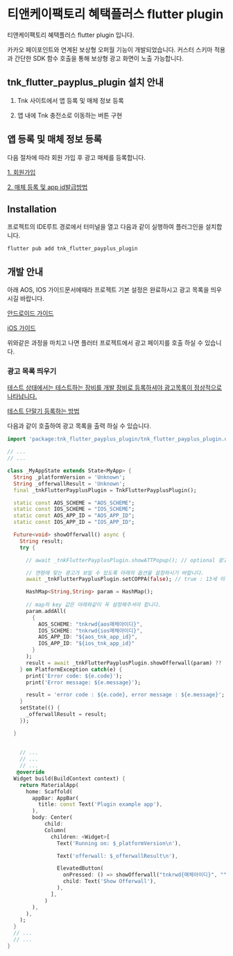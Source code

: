 # 티앤케이팩토리 혜택플러스 flutter plugin

티앤케이팩토리 혜택플러스 flutter plugin 입니다.

카카오 페이포인트와 연계된 보상형 오퍼월 기능이 개발되었습니다. 커스터 스키마 적용과 간단한 SDK 함수 호출을 통해 보상형 광고 화면이 노출 가능합니다.

## tnk_flutter_payplus_plugin 설치 안내

1) Tnk 사이트에서 앱 등록 및 매체 정보 등록

2) 앱 내에 Tnk 충전소로 이동하는 버튼 구현

## 앱 등록 및 매체 정보 등록

다음 절차에 따라 회원 가입 후 광고 매체를 등록합니다.

[1. 회원가입](https://tnkfactory.github.io/docs/join)

[2. 매체 등록 및 app id발급방법](https://tnkfactory.github.io/incentive/APP%20ID)

## Installation

프로젝트의 IDE루트 경로에서 터미널을 열고 다음과 같이 실행하여 플러그인을 설치합니다.

```
flutter pub add tnk_flutter_payplus_plugin
```

## 개발 안내

아래 AOS, IOS 가이드문서에때라  프로젝트 기본 설정은 완료하시고 광고 목록을 띄우시길 바랍니다.

[안드로이드 가이드](https://github.com/tnkfactory/tnk_flutter_payplus_plugin/blob/main/AOS_GUIDE.md)

[iOS 가이드](https://github.com/tnkfactory/tnk_flutter_payplus_plugin/blob/main/IOS_GUIDE.md)

위와같은 과정을 마치고 나면 플러터 프로젝트에서 광고 페이지를 호출 하실 수 있습니다.

### 광고 목록 띄우기

<u>테스트 상태에서는 테스트하는 장비를 개발 장비로 등록하셔야 광고목록이 정상적으로 나타납니다.</u>

[테스트 단말기 등록하는 방법](https://tnkfactory.github.io/incentive/reg_test_device)

다음과 같이 호출하여 광고 목록을 출력 하실 수 있습니다.

```dart
import 'package:tnk_flutter_payplus_plugin/tnk_flutter_payplus_plugin.dart';

// ...
// ...

class _MyAppState extends State<MyApp> {
  String _platformVersion = 'Unknown';
  String _offerwallResult = 'Unknown';
  final _tnkFlutterPayplusPlugin = TnkFlutterPayplusPlugin();

  static const AOS_SCHEME = "AOS_SCHEME";
  static const IOS_SCHEME = "IOS_SCHEME";
  static const AOS_APP_ID = "AOS_APP_ID";
  static const IOS_APP_ID = "IOS_APP_ID";

  Future<void> showOfferwall() async {
    String result;
    try {

      // await _tnkFlutterPayplusPlugin.showATTPopup(); // optional 광고추적허용

      // 연령에 맞는 광고가 보일 수 있도록 아래의 옵션을 설정하시기 바랍니다.
      await _tnkFlutterPayplusPlugin.setCOPPA(false); // true : 13세 미만, false : 13세 이상

      HashMap<String,String> param = HashMap();
      
      // map의 key 값은 아래와같이 꼭 설정해주셔야 합니다.
      param.addAll(
        {
          AOS_SCHEME: "tnkrwd{aos매체아이디}",
          IOS_SCHEME: "tnkrwd{ios매체아이디}",
          AOS_APP_ID: "${aos_tnk_app_id}",
          IOS_APP_ID: "${ios_tnk_app_id}"
        }
      );
      result = await _tnkFlutterPayplusPlugin.showOfferwall(param) ?? 'Unknown result';
    } on PlatformException catch(e) {
      print('Error code: ${e.code}');
      print('Error message: ${e.message}');

      result = 'error code : ${e.code}, error message : ${e.message}';
    }
    setState(() {
      _offerwallResult = result;
    });

  }
    
    
    // ...
    // ...
    // ...
   @override
  Widget build(BuildContext context) {
    return MaterialApp(
      home: Scaffold(
        appBar: AppBar(
          title: const Text('Plugin example app'),
        ),
        body: Center(
            child:
            Column(
              children: <Widget>[
                Text('Running on: $_platformVersion\n'),

                Text('offerwall: $_offerwallResult\n'),

                ElevatedButton(
                  onPressed: () => showOfferwall("tnkrwd{매체아이디}", "", "${tnk_app_id}"),
                  child: Text('Show Offerwall'),
                ),
              ],
            )
        ),
      ),
    );
  }
  // ...
  // ...
}
